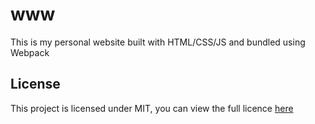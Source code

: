 # www

This is my personal website built with HTML/CSS/JS and bundled using Webpack

## License

This project is licensed under MIT, you can view the full licence [here](LICENSE)

